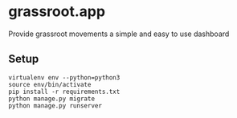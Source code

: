 # grassroot.app
Provide grassroot movements a simple and easy to use dashboard

## Setup
```
virtualenv env --python=python3
source env/bin/activate
pip install -r requirements.txt
python manage.py migrate
python manage.py runserver
```
